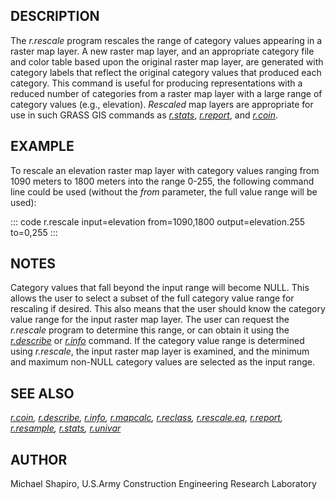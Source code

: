 ## DESCRIPTION

The *r.rescale* program rescales the range of category values appearing
in a raster map layer. A new raster map layer, and an appropriate
category file and color table based upon the original raster map layer,
are generated with category labels that reflect the original category
values that produced each category. This command is useful for producing
representations with a reduced number of categories from a raster map
layer with a large range of category values (e.g., elevation).
*Rescaled* map layers are appropriate for use in such GRASS GIS commands
as *[r.stats](r.stats.html)*, *[r.report](r.report.html)*, and
*[r.coin](r.coin.html)*.

## EXAMPLE

To rescale an elevation raster map layer with category values ranging
from 1090 meters to 1800 meters into the range 0-255, the following
command line could be used (without the *from* parameter, the full value
range will be used):

::: code
    r.rescale input=elevation from=1090,1800 output=elevation.255 to=0,255
:::

## NOTES

Category values that fall beyond the input range will become NULL. This
allows the user to select a subset of the full category value range for
rescaling if desired. This also means that the user should know the
category value range for the input raster map layer. The user can
request the *r.rescale* program to determine this range, or can obtain
it using the *[r.describe](r.describe.html)* or *[r.info](r.info.html)*
command. If the category value range is determined using *r.rescale*,
the input raster map layer is examined, and the minimum and maximum
non-NULL category values are selected as the input range.

## SEE ALSO

*[r.coin](r.coin.html), [r.describe](r.describe.html),
[r.info](r.info.html), [r.mapcalc](r.mapcalc.html),
[r.reclass](r.reclass.html), [r.rescale.eq](r.rescale.eq.html),
[r.report](r.report.html), [r.resample](r.resample.html),
[r.stats](r.stats.html), [r.univar](r.univar.html)*

## AUTHOR

Michael Shapiro, U.S.Army Construction Engineering Research Laboratory
